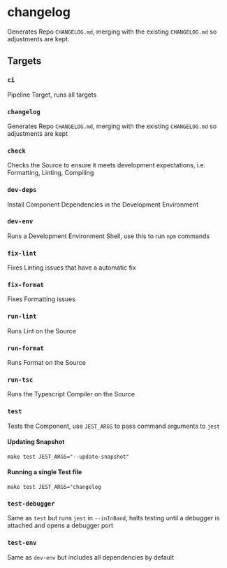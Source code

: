 # changelog

Generates Repo `CHANGELOG.md`, merging with the existing `CHANGELOG.md` so adjustments are kept.

## Targets

### `ci`

Pipeline Target, runs all targets

### `changelog`

Generates Repo `CHANGELOG.md`, merging with the existing `CHANGELOG.md` so adjustments are kept

### `check`

Checks the Source to ensure it meets development expectations, i.e. Formatting, Linting, Compiling

### `dev-deps`

Install Component Dependencies in the Development Environment

### `dev-env`

Runs a Development Environment Shell, use this to run `npm` commands

### `fix-lint`

Fixes Linting issues that have a automatic fix

### `fix-format`

Fixes Formatting issues

### `run-lint`

Runs Lint on the Source

### `run-format`

Runs Format on the Source

### `run-tsc`

Runs the Typescript Compiler on the Source

### `test`

Tests the Component, use `JEST_ARGS` to pass command arguments to `jest`

#### Updating Snapshot

`make test JEST_ARGS="--update-snapshot"`

#### Running a single Test file

`make test JEST_ARGS="changelog`

### `test-debugger`

Same as `test` but runs `jest` in `--inInBand`, halts testing until a debugger is attached and opens a debugger port

### `test-env`

Same as `dev-env` but includes all dependencies by default
